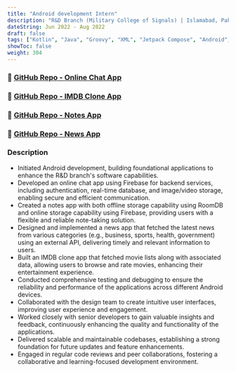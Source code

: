 ```yaml
---
title: "Android development Intern"
description: "R&D Branch (Military College of Signals) | Islamabad, Pakistan"
dateString: Jun 2022 - Aug 2022
draft: false
tags: ["Kotlin", "Java", "Groovy", "XML", "Jetpack Compose", "Android", "Firebase", "RestAPI"]
showToc: false
weight: 304
--- 
```


### 🔗 [GitHub Repo - Online Chat App](https://github.com/Rayan-Mansoor/Android-Firebase-Chat-App)
### 🔗 [GitHub Repo - IMDB Clone App](https://github.com/Rayan-Mansoor/IMDb-Clone-App-Android)
### 🔗 [GitHub Repo - Notes App](https://github.com/Rayan-Mansoor/Android-Notes-App)
### 🔗 [GitHub Repo - News App](https://github.com/Rayan-Mansoor/Android-News-App)

### Description

- Initiated Android development, building foundational applications to enhance the R&D branch's software capabilities.
- Developed an online chat app using Firebase for backend services, including authentication, real-time database, and image/video storage, enabling secure and efficient communication.
- Created a notes app with both offline storage capability using RoomDB and online storage capability using Firebase, providing users with a flexible and reliable note-taking solution.
- Designed and implemented a news app that fetched the latest news from various categories (e.g., business, sports, health, government) using an external API, delivering timely and relevant information to users.
- Built an IMDB clone app that fetched movie lists along with associated data, allowing users to browse and rate movies, enhancing their entertainment experience.
- Conducted comprehensive testing and debugging to ensure the reliability and performance of the applications across different Android devices.
- Collaborated with the design team to create intuitive user interfaces, improving user experience and engagement.
- Worked closely with senior developers to gain valuable insights and feedback, continuously enhancing the quality and functionality of the applications.
- Delivered scalable and maintainable codebases, establishing a strong foundation for future updates and feature enhancements.
- Engaged in regular code reviews and peer collaborations, fostering a collaborative and learning-focused development environment.
